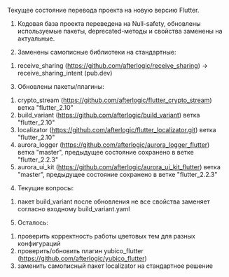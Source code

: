 Текущее состояние перевода проекта на новую версию Flutter. 

1. Кодовая база проекта переведена на Null-safety, обновлены используемые пакеты, deprecated-методы и свойства заменены на актуальные.

2. Заменены самописные библиотеки на стандартные:
1) receive_sharing  (https://github.com/afterlogic/receive_sharing) -> receive_sharing_intent (pub.dev)

3. Обновлены пакеты/плагины:
1) crypto_stream (https://github.com/afterlogic/flutter_crypto_stream) ветка "flutter_2.10"
2) build_variant (https://github.com/afterlogic/build_variant) ветка "flutter_2.10"
3) localizator (https://github.com/afterlogic/flutter_localizator.git) ветка "flutter_2.10"
4) aurora_logger (https://github.com/afterlogic/aurora_logger_flutter) ветка "master", предыдущее состояние сохранено в ветке
   "flutter_2.2.3"
5) aurora_ui_kit (https://github.com/afterlogic/aurora_ui_kit_flutter) ветка "master", предыдущее состояние сохранено в ветке
   "flutter_2.2.3"

4. Текущие вопросы:
1) пакет build_variant после обновления не все свойства заменяет согласно входному build_variant.yaml

5. Осталось:
1) проверить корректность работы цветовых тем для разных конфигураций
2) проверить/обновить плагин yubico_flutter (https://github.com/afterlogic/yubico_flutter)
3) заменить самописный пакет localizator на стандартное решение

